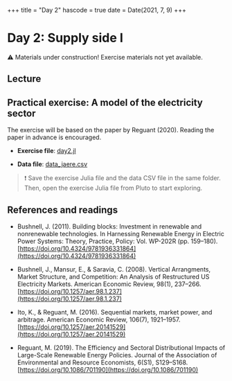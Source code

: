 +++
title = "Day 2"
hascode = true
date = Date(2021, 7, 9)
+++

# Day 2: Supply side I

:warning: Materials under construction! Exercise materials not yet available.

## Lecture

## Practical exercise: A model of the electricity sector

The exercise will be based on the paper by Reguant (2020). Reading the paper in advance is encouraged.

* **Exercise file**: [day2.jl](/materials/day2/day2.jl)

* **Data file**: [data_jaere.csv](/materials/day2/data_jaere.csv)

<!-- ## Homework -->
> :exclamation: Save the exercise Julia file and the data CSV file in the same folder. Then, open the exercise Julia file from Pluto to start exploring. 

## References and readings

* Bushnell, J. (2011). Building blocks: Investment in renewable and nonrenewable technologies. In Harnessing Renewable Energy in Electric Power Systems: Theory, Practice, Policy: Vol. WP-202R (pp. 159–180). [https://doi.org/10.4324/9781936331864](https://doi.org/10.4324/9781936331864)

* Bushnell, J., Mansur, E., & Saravia, C. (2008). Vertical Arrangments, Market Structure, and Competition: An Analysis of Restructured US Electricity Markets. American Economic Review, 98(1), 237–266. [https://doi.org/10.1257/aer.98.1.237](https://doi.org/10.1257/aer.98.1.237)

* Ito, K., & Reguant, M. (2016). Sequential markets, market power, and arbitrage. American Economic Review, 106(7), 1921–1957. [https://doi.org/10.1257/aer.20141529](https://doi.org/10.1257/aer.20141529)

* Reguant, M. (2019). The Efficiency and Sectoral Distributional Impacts of Large-Scale Renewable Energy Policies. Journal of the Association of Environmental and Resource Economists, 6(S1), S129–S168. [https://doi.org/10.1086/701190](https://doi.org/10.1086/701190)
